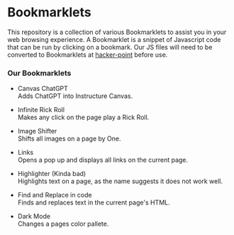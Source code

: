 # Bookmarklets

This repository is a collection of various Bookmarklets to assist you in your web browsing experience.
A Bookmarklet is a snippet of Javascript code that can be run by clicking on a bookmark.
Our JS files will need to be converted to Bookmarklets at [hacker-point](https://hacker-point.com/projects/bookmarklets/maker/) before use.

### Our Bookmarklets

- Canvas ChatGPT  
  Adds ChatGPT into Instructure Canvas.
  
- Infinite Rick Roll  
  Makes any click on the page play a Rick Roll.
  
- Image Shifter  
  Shifts all images on a page by One.
  
- Links  
  Opens a pop up and displays all links on the current page.
  
- Highlighter (Kinda bad)  
  Highlights text on a page, as the name suggests it does not work well.
  
- Find and Replace in code  
  Finds and replaces text in the current page's HTML.

- Dark Mode  
  Changes a pages color pallete.
